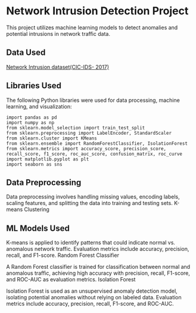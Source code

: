# Network Intrusion Detection Project

This project utilizes machine learning models to detect anomalies and potential intrusions in network traffic data.

## Data Used

[Network Intrusion dataset(CIC-IDS- 2017)](https://www.kaggle.com/datasets/chethuhn/network-intrusion-dataset) 

## Libraries Used

The following Python libraries were used for data processing, machine learning, and visualization:

```
import pandas as pd
import numpy as np
from sklearn.model_selection import train_test_split
from sklearn.preprocessing import LabelEncoder, StandardScaler
from sklearn.cluster import KMeans
from sklearn.ensemble import RandomForestClassifier, IsolationForest
from sklearn.metrics import accuracy_score, precision_score, recall_score, f1_score, roc_auc_score, confusion_matrix, roc_curve
import matplotlib.pyplot as plt
import seaborn as sns
```

## Data Preprocessing

Data preprocessing involves handling missing values, encoding labels, scaling features, and splitting the data into training and testing sets.
K-means Clustering

## ML Models Used

K-means is applied to identify patterns that could indicate normal vs. anomalous network traffic. Evaluation metrics include accuracy, precision, recall, and F1-score.
Random Forest Classifier

A Random Forest classifier is trained for classification between normal and anomalous traffic, achieving high accuracy with precision, recall, F1-score, and ROC-AUC as evaluation metrics.
Isolation Forest

Isolation Forest is used as an unsupervised anomaly detection model, isolating potential anomalies without relying on labeled data. Evaluation metrics include accuracy, precision, recall, F1-score, and ROC-AUC.
